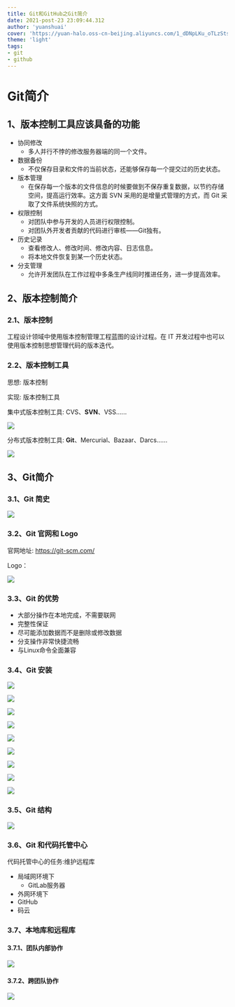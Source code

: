 ```yaml
---
title: Git和GitHub之Git简介
date: 2021-post-23 23:09:44.312
author: 'yuanshuai'
cover: 'https://yuan-halo.oss-cn-beijing.aliyuncs.com/1_dDNpLKu_oTLzStsDTnkJ-g.png'
theme: 'light'
tags: 
- git
- github
---
```


# Git简介

## 1、版本控制工具应该具备的功能

- 协同修改
  - 多人并行不悖的修改服务器端的同一个文件。
- 数据备份
  - 不仅保存目录和文件的当前状态，还能够保存每一个提交过的历史状态。
- 版本管理
  - 在保存每一个版本的文件信息的时候要做到不保存重复数据，以节约存储空间，提高运行效率。这方面 SVN 采用的是增量式管理的方式，而 Git 采取了文件系统快照的方式。
- 权限控制
  - 对团队中参与开发的人员进行权限控制。
  - 对团队外开发者贡献的代码进行审核——Git独有。
- 历史记录
  - 查看修改人、修改时间、修改内容、日志信息。
  - 将本地文件恢复到某一个历史状态。
- 分支管理
  - 允许开发团队在工作过程中多条生产线同时推进任务，进一步提高效率。

## 2、版本控制简介

### 2.1、版本控制

工程设计领域中使用版本控制管理工程蓝图的设计过程。在 IT 开发过程中也可以使用版本控制思想管理代码的版本迭代。

### 2.2、版本控制工具 

思想: 版本控制

实现: 版本控制工具

集中式版本控制工具:  CVS、**SVN**、VSS......

![](https://hexobbblog.oss-cn-beijing.aliyuncs.com/images/git_github/1.png)

分布式版本控制工具: **Git**、Mercurial、Bazaar、Darcs......

![](https://hexobbblog.oss-cn-beijing.aliyuncs.com/images/git_github/2.png)

## **3、Git**简介

### **3.1、Git** 简史

![](https://hexobbblog.oss-cn-beijing.aliyuncs.com/images/git_github/3.png)

### **3.2、Git** 官网和 **Logo**

官网地址: https://git-scm.com/

Logo：

![](https://hexobbblog.oss-cn-beijing.aliyuncs.com/images/git_github/4.png)

### **3.3、Git** 的优势

- 大部分操作在本地完成，不需要联网
- 完整性保证
- 尽可能添加数据而不是删除或修改数据
- 分支操作非常快捷流畅
- 与Linux命令全面兼容

### **3.4、Git** 安装

![](https://hexobbblog.oss-cn-beijing.aliyuncs.com/images/git_github/5.png)

![](https://hexobbblog.oss-cn-beijing.aliyuncs.com/images/git_github/6.png)

![](https://hexobbblog.oss-cn-beijing.aliyuncs.com/images/git_github/7.png)

![](https://hexobbblog.oss-cn-beijing.aliyuncs.com/images/git_github/8.png)

![](https://hexobbblog.oss-cn-beijing.aliyuncs.com/images/git_github/9.png)

![](https://hexobbblog.oss-cn-beijing.aliyuncs.com/images/git_github/10.png)

![](https://hexobbblog.oss-cn-beijing.aliyuncs.com/images/git_github/11.png)

![](https://hexobbblog.oss-cn-beijing.aliyuncs.com/images/git_github/12.png)

![](https://hexobbblog.oss-cn-beijing.aliyuncs.com/images/git_github/13.png)

### **3.5、Git** 结构

![](https://hexobbblog.oss-cn-beijing.aliyuncs.com/images/git_github/14.png)

### **3.6、Git** 和代码托管中心

代码托管中心的任务:维护远程库

- 局域网环境下
  - GitLab服务器
- 外网环境下
- GitHub
- 码云

### **3.7**、本地库和远程库

#### **3.7.1**、团队内部协作

![](https://hexobbblog.oss-cn-beijing.aliyuncs.com/images/git_github/15.png)

#### **3.7.2**、跨团队协作

![](https://hexobbblog.oss-cn-beijing.aliyuncs.com/images/docker/16.png)
